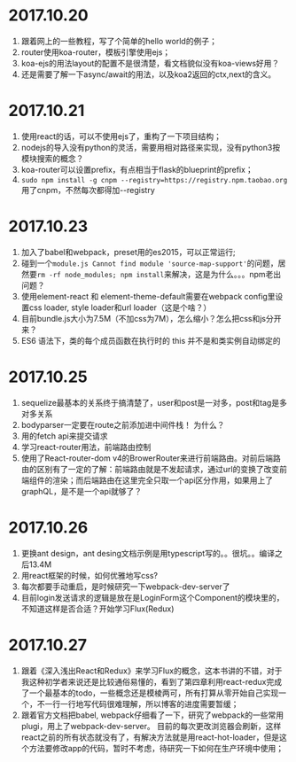2017.10.20
=====

1. 跟着网上的一些教程，写了个简单的hello world的例子；
2. router使用koa-router，模板引擎使用ejs；
3. koa-ejs的用法layout的配置不是很清楚，看文档貌似没有koa-views好用？
4. 还是需要了解一下async/await的用法，以及koa2返回的ctx,next的含义。


2017.10.21
=====

1. 使用react的话，可以不使用ejs了，重构了一下项目结构；
2. nodejs的导入没有python的灵活，需要用相对路径来实现，没有python3按模块搜索的概念？
3. koa-router可以设置prefix，有点相当于flask的blueprint的prefix；
4. `sudo npm install -g cnpm --registry=https://registry.npm.taobao.org` 用了cnpm，不然每次都得加--registry


2017.10.23
====
1. 加入了babel和webpack，preset用的es2015，可以正常运行;
2. 碰到一个`module.js Cannot find module 'source-map-support'`的问题，居然要`rm -rf node_modules; npm install`来解决，这是为什么。。。npm老出问题？
3. 使用element-react 和 element-theme-default需要在webpack config里设置css loader, style loader和url loader（这是个啥？）
4. 目前bundle.js大小为7.5M（不加css为7M），怎么缩小？怎么把css和js分开来？
5. ES6 语法下，类的每个成员函数在执行时的 this 并不是和类实例自动绑定的

2017.10.25
====
1. sequelize最基本的关系终于搞清楚了，user和post是一对多，post和tag是多对多关系
2. bodyparser一定要在route之前添加进中间件栈！ 为什么？
3. 用的fetch api来提交请求
4. 学习react-router用法，前端路由控制
5. 使用了React-router-dom v4的BrowerRouter来进行前端路由。对前后端路由的区别有了一定的了解：前端路由就是不发起请求，通过url的变换了改变前端组件的渲染；而后端路由在这里完全只取一个api区分作用，如果用上了graphQL，是不是一个api就够了？

2017.10.26
====
1. 更换ant design，ant desing文档示例是用typescript写的。。很坑。。编译之后13.4M
2. 用react框架的时候，如何优雅地写css?
3. 每次都要手动重启，是时候研究一下webpack-dev-server了
4. 目前login发送请求的逻辑是放在是LoginForm这个Component的模块里的，不知道这样是否合适？开始学习Flux(Redux)

2017.10.27
====
1. 跟着《深入浅出React和Redux》来学习Flux的概念，这本书讲的不错，对于我这种初学者来说还是比较通俗易懂的，看到了第四章利用react-redux完成了一个最基本的todo，一些概念还是模棱两可，所有打算从零开始自己实现一个，不一行一行地写代码很难理解，所以博客的进度需要暂缓；
2. 跟着官方文档把babel, webpack仔细看了一下，研究了webpack的一些常用plugi，用上了webpack-dev-server。 目前的每次更改浏览器会刷新，这样react之前的所有状态就没有了，有解决方法就是用react-hot-loader，但是这个方法要修改app的代码，暂时不考虑，待研究一下如何在生产环境中使用；